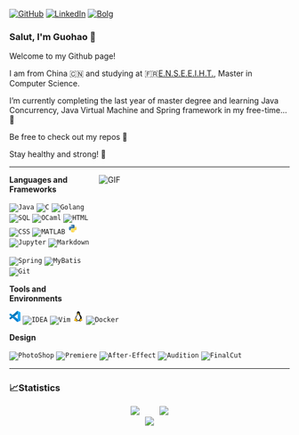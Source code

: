 
[![GitHub](https://img.shields.io/badge/github-%23121011.svg?style=for-the-badge&logo=github&logoColor=white)](https://github.com/Dave0126)
[![LinkedIn](https://img.shields.io/badge/linkedin-%230077B5.svg?style=for-the-badge&logo=linkedin&logoColor=white)](https://www.linkedin.com/in/GuohaoDai0126)
[![Bolg](https://img.shields.io/badge/Blog-Lost%20N%20Found-green？?style=for-the-badge)](https://lostnfound.top/)


### Salut, I'm Guohao 👋

Welcome to my Github page! 

I am from China 🇨🇳 and studying at 🇫🇷[E.N.S.E.E.I.H.T.](https://www.enseeiht.fr/fr/index.html), Master in Computer Science.

I’m currently completing the last year of master degree and learning Java Concurrency, Java Virtual Machine and Spring framework in my free-time... 🚀

Be free to check out my repos 🎉

Stay healthy and strong! 💪

---

<img align="right" alt="GIF" src="https://github.com/abhisheknaiidu/abhisheknaiidu/blob/master/code.gif?raw=true" width="343" height="220" title="Do what you like, and do it best!"> 

**Languages and Frameworks**

<code><img height="20" src="https://img.icons8.com/color/48/000000/java-coffee-cup-logo--v1.png" alt="Java" title="Java"></code>
<code><img height="20" src="https://img.icons8.com/color/48/000000/c-programming.png" alt="C" title="C"></code>
<code><img height="20" src="https://user-images.githubusercontent.com/51937841/209331018-4998df48-56ce-4808-b725-a18e871023f0.png" alt="Golang" title="Golang"></code>
<code><img height="20" src="https://user-images.githubusercontent.com/51937841/209328160-a5e230dc-2898-4271-b940-cd88ff9574e3.png" alt="SQL" title="SQL"></code>
<code><img height="20" src="https://ocaml.org/logo.svg" alt="OCaml" title="OCaml"></code>
<code><img height="20" src="https://img.icons8.com/color/48/000000/html-5--v1.png" alt="HTML" title="HTML"></code>
<code><img height="20" src="https://img.icons8.com/dusk/64/000000/css3.png" alt="CSS" title="CSS"></code>
<code><img height="20" src="https://img.icons8.com/fluency/48/000000/matlab.png" alt="MATLAB" title="MATLAB"></code>
<code><img height="20" src="https://raw.githubusercontent.com/github/explore/80688e429a7d4ef2fca1e82350fe8e3517d3494d/topics/python/python.png" alt="Python" title="Python"></code>
<code><img height="20" src="https://user-images.githubusercontent.com/51937841/209330491-89c59d45-d0ef-4caf-aae6-f08bfdee4794.png" alt="Jupyter" title="Jupyter"></code>
<code><img height="20" src="https://user-images.githubusercontent.com/51937841/209326627-dae28557-5c22-4c86-9b62-1d4bfa426713.png" alt="Markdown" title="Markdown"></code>

<code><img height="20" src="https://spring.io/images/spring-initializr-4291cc0115eb104348717b82161a81de.svg" alt="Spring" title="Spring"></code>
<code><img height="20" src="https://user-images.githubusercontent.com/51937841/209326116-809db206-1518-4fc6-ae14-a63e3b2a1717.png" alt="MyBatis" title="MyBatis"></code>
<code><img height="20" src="https://user-images.githubusercontent.com/51937841/209330070-70698d31-dc41-4bf2-993b-82b09234320b.png" alt="Git" title="Git"></code>
<br>



**Tools and Environments**

<code><img height="20" src="https://raw.githubusercontent.com/github/explore/80688e429a7d4ef2fca1e82350fe8e3517d3494d/topics/visual-studio-code/visual-studio-code.png" alt="VSCode" title="VSCode"></code>
<code><img height="20" src="https://img.icons8.com/color/48/000000/intellij-idea.png" alt="IDEA" title="IDEA"></code>
<code><img height="20" src="https://user-images.githubusercontent.com/51937841/209324712-2f52f0de-d018-477d-bcd6-43c5ca2cae75.png" alt="Vim" title="Vim"></code>
<code><img height="20" src="https://raw.githubusercontent.com/github/explore/80688e429a7d4ef2fca1e82350fe8e3517d3494d/topics/linux/linux.png" alt="Linux" title="Linux"></code>
<code><img height="20" src="https://user-images.githubusercontent.com/51937841/209330298-7a01d74d-8603-4904-830f-e4f26cd9c3a3.png" alt="Docker" title="Docker"></code>

**Design**

<code><img height="20" src="https://img.icons8.com/color/50/000000/adobe-photoshop.png" alt="PhotoShop" title="PhotoShop"></code>
<code><img height="20" src="https://img.icons8.com/color/48/000000/adobe-premiere-pro.png" alt="Premiere" title="Premiere"></code>
<code><img height="20" src="https://img.icons8.com/color/48/000000/adobe-after-effects.png" alt="After-Effect" title="After-Effect"></code>
<code><img height="20" src="https://img.icons8.com/color/48/000000/adobe-audition.png" alt="Audition" title="Audition"></code>
<code><img height="20" src="https://user-images.githubusercontent.com/51937841/209329898-9b02a2c8-16d2-4a42-bd27-1be811659c21.png" alt="FinalCut" title="FinalCut"></code>

---

### 📈Statistics

<div align="center">
    <span>&emsp;&emsp;</span>
    <img height="170px" src="https://github-readme-stats.vercel.app/api?username=Dave0126" />
    <span>&emsp;&emsp;</span>
    <img height="170px" src="https://github-readme-stats.vercel.app/api/top-langs/?username=Dave0126&layout=compact&langs_count=8" />
    <span>&emsp;&emsp;</span>
</div>

<div align="center">
    <img  src="https://github-readme-streak-stats.herokuapp.com/?user=Achuan-2" />
</div>



